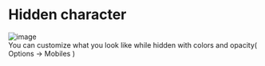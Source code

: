 # Hidden character
![image](https://user-images.githubusercontent.com/3859393/227382948-fa1380e7-145b-43b4-998c-a8f561f6eac4.png)  
You can customize what you look like while hidden with colors and opacity( Options -> Mobiles )
